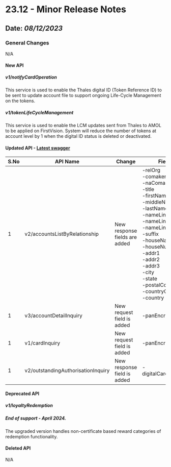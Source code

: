 # 23.12 - Minor Release Notes

## Date: *08/12/2023*

### General Changes

N/A

#### New API

##### *v1/notifyCardOperation*

This service is used to enable the Thales digital ID (Token Reference ID) to be sent to update account file to support ongoing Life-Cycle Management on the tokens.

##### *v1/tokenLifeCycleManagement*

This service is used to enable the LCM updates sent from Thales to AMOL to be applied on FirstVision. System will reduce the number of tokens at account level by 1 when the digital ID status is deleted or deactivated.

#### Updated API - [Latest swagger](https://fiserv.github.io/firstvision-emea/assets/swagger/api.html?file=uat.yaml)

| S.No | API Name                           | Change                        | Fields                                                                                                                                                                                                                                                                                                                                 |
|------|------------------------------------|-------------------------------|----------------------------------------------------------------------------------------------------------------------------------------------------------------------------------------------------------------------------------------------------------------------------------------------------------------------------------------|
| 1    | v2/accountsListByRelationship      | New response fields are added | -relOrg</br> -comakerInd </br> -naComakerData </br> -title </br> -firstName </br> -middleName </br> -lastName </br> -nameLine1 </br> -nameLine2 </br> -nameLine3 </br> -suffix </br> -houseName </br> -houseNumber </br> -addr1 </br> -addr2 </br> -addr3 </br> -city </br> -state </br> -postalCode </br> -countryCode </br> -country |
| 1    | v3/accountDetailInquiry            | New request field is added    | -panEncryption                                                                                                                                                                                                                                                                                                                         |
| 1    | v1/cardInquiry                     | New request field is added    | -panEncryption                                                                                                                                                                                                                                                                                                                         |
| 1    | v2/outstandingAuthorisationInquiry | New response field is added   | -digitalCardIndicator                                                                                                                                                                                                                                                                                                                  |


#### Deprecated API

##### v1/loyaltyRedemption

##### End of support - April 2024.

The upgraded version handles non-certificate based reward categories of redemption functionality.

#### Deleted API

N/A
